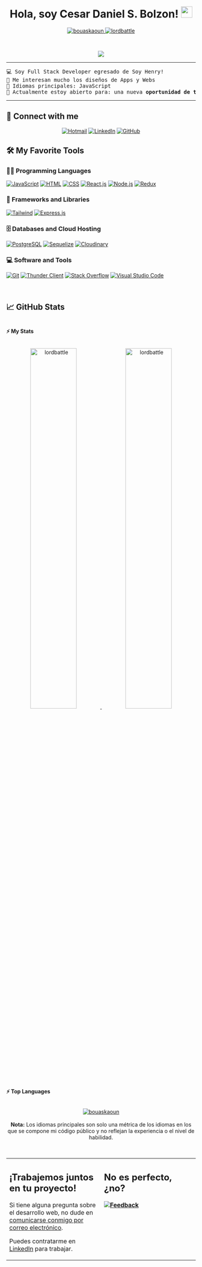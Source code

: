 <h1 align="center">
Hola, soy Cesar Daniel S. Bolzon!
	<a href="https://github.com/lordbattle" target="_self">
		<img src="https://media.giphy.com/media/hvRJCLFzcasrR4ia7z/giphy.gif" width="30">
	</a>
</h1>
<p align="center">
	<a href="https://github.com/lordbattle">
		<img src="https://komarev.com/ghpvc/?username=lordbattle&label=Profile%20views&color=0e75b6&style=flat" alt="bouaskaoun" />
	</a>
	<a href="https://github.com/lordbattle">
		<img src="https://img.shields.io/github/followers/lordbattle?label=Followers" alt="lordbattle " />
	</a>
</p>
<br/>
<p align="center">
	<a href="https://github.com/lordbattle">
		<img src="https://readme-typing-svg.herokuapp.com?lines=Full+Stack+Web+Developer;Siempre%20aprendiendo%20%20cosas%20nuevas&center=true&width=380&height=45">
	</a>
</p>

<hr>

<pre>
💻 Soy Full Stack Developer egresado de Soy Henry!
📝 Me interesan mucho los diseños de Apps y Webs
🌟 Idiomas principales: JavaScript
🤔 Actualmente estoy abierto para: una nueva <b>oportunidad de trabajo</b>
</pre>
<hr>

## 🤝 Connect with me
<p align="center">
	<a href="mailto:cesar_ab05@hotmail.com"><img img src="https://img.shields.io/badge/Hotmail-00CED1.svg?style=plastic&logo=microsoftoutlook&logoColor=white" alt="Hotmail"/></a>
	<a href="https://www.linkedin.com/in/cesar-daniel-sell-42a206157/"><img src="https://img.shields.io/badge/Linkedin-%230A66C2.svg?style=plastic&logo=linkedin&logoColor=white" alt="LinkedIn"/></a>
	<a href="https://github.com/lordbattle"><img src="https://img.shields.io/badge/GitHub-%23181717.svg?style=plastic&logo=github&logoColor=white" alt="GitHub"/></a>
</p>

## 🛠️ My Favorite Tools

### 👨‍💻 Programming Languages

<p>
    <a href="https://github.com/lordbattle"><img alt="JavaScript" src="https://img.shields.io/badge/-JavaScript-red"></a>
    <a href="https://github.com/lordbattle"><img alt="HTML" src="https://img.shields.io/badge/-HTML-red"></a>
    <a href="https://github.com/lordbattle"><img alt="CSS" src="https://img.shields.io/badge/-CSS-red"></a>
    <a href="https://github.com/lordbattle"><img alt="React.js" src="https://img.shields.io/badge/-React.js-red"></a>
    <a href="https://github.com/lordbattle"><img alt="Node.js" src="https://img.shields.io/badge/-Node.js-red"></a>
    <a href="https://github.com/lordbattle"><img alt="Redux" src="https://img.shields.io/badge/-Redux-red"></a>

### 🧰 Frameworks and Libraries

<p>
    <a href="https://github.com/lordbattle"><img alt="Tailwind" src="https://img.shields.io/badge/Bootstrap%20CSS-green"></a>
    <a href="https://github.com/lordbattle"><img alt="Express.js" src="https://img.shields.io/badge/-Express.js-green"></a>
</p>

### 🗄️ Databases and Cloud Hosting

<p>
    <a href="https://github.com/lordbattle"><img alt="PostgreSQL" src="https://img.shields.io/badge/-PostgreSQL-blue"></a>
    <a href="https://github.com/lordbattle"><img alt="Sequelize" src="https://img.shields.io/badge/-Sequelize-blue"></a>
    <a href="https://github.com/lordbattle"><img alt="Cloudinary" src="https://img.shields.io/badge/-Cloudinary-blue"></a>
</p>

### 💻 Software and Tools

<p>
    <a href="https://github.com/lordbattle"><img alt="Git" src="https://img.shields.io/badge/Git%20-%23F05033.svg?logo=git&logoColor=white"></a>
    <a href="https://github.com/lordbattle"><img alt="Thunder Client" src="https://img.shields.io/badge/Thunder%20Client-9D85BE?logo=postman&logoColor=white"></a>
    <a href="https://github.com/lordbattle"><img alt="Stack Overflow" src="https://img.shields.io/badge/-Stack%20Overflow-FE7A16?logo=stack-overflow&logoColor=white"></a>
    <a href="https://github.com/lordbattle"><img alt="Visual Studio Code" src="https://img.shields.io/badge/Visual%20Studio%20Code-0078d7.svg?logo=visual-studio-code&logoColor=white"></a>
</p>
</br>



## 📈 GitHub Stats

<br/>
<summary><b>⚡ My Stats</b></summary>
<br/>
<p align="center">
	<a href="https://github.com/lordbattle">
	<img width="49.5%" src="https://github-readme-stats.vercel.app/api?username=lordbattle&show_icons=true" alt="lordbattle">
	<img width="49.5%" src="https://github-readme-streak-stats.herokuapp.com/?user=lordbattle" alt="lordbattle">
	</a>
	<br/>
</p>
<br/>


<summary><b>⚡ Top Languages</b></summary>
<br/>

<p align="center">
	<a href="https://github.com/lordbattle">
	<img src="https://github-readme-stats.vercel.app/api/top-langs/?username=lordbattle&langs_count=8&layout=compact" alt="bouaskaoun">
	</a>
	<br/>
<br/>
<b>Nota:</b> Los idiomas principales son solo una métrica de los idiomas en los que se compone mi código público y no reflejan la experiencia o el nivel de habilidad.
</p>
<br/>

<table style="border: none">
  <tr>
  <td width="50%" valign="top">

## ¡Trabajemos juntos en tu proyecto!

Si tiene alguna pregunta sobre el desarrollo web, no dude en <a href="mailto:cesar_ab05@hotmail.com">comunicarse conmigo por correo electrónico</a>.

Puedes contratarme en <a href="https://www.linkedin.com/in/cesar-daniel-sell-42a206157/">LinkedIn</a> para trabajar.

  </td>
  <td width="50%" valign="top">

## No es perfecto, ¿no?

**<a href="https://github.com/lordbattle"><img alt="Feedback" src="https://img.shields.io/badge/Preguntame%20lo%20que%20quieras-1abc9c.svg"></a>**

  </td>
  </tr>
</table>
